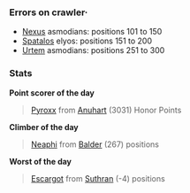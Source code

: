 ### Errors on crawler·
- [Nexus](/#/ranking/Nexus) asmodians: positions 101 to 150
- [Spatalos](/#/ranking/Spatalos) elyos: positions 151 to 200
- [Urtem](/#/ranking/Urtem) asmodians: positions 251 to 300


### Stats

**Point scorer of the day**
>[Pyroxx](/#/character/Anuhart/1194696) from [Anuhart](/#/ranking/Anuhart)  (3031) Honor Points


**Climber of the day**
>[Neaphi](/#/character/Balder/409395) from [Balder](/#/ranking/Balder)  (267) positions


**Worst of the day**
>[Escargot](/#/character/Suthran/970474) from [Suthran](/#/ranking/Suthran)  (-4) positions



